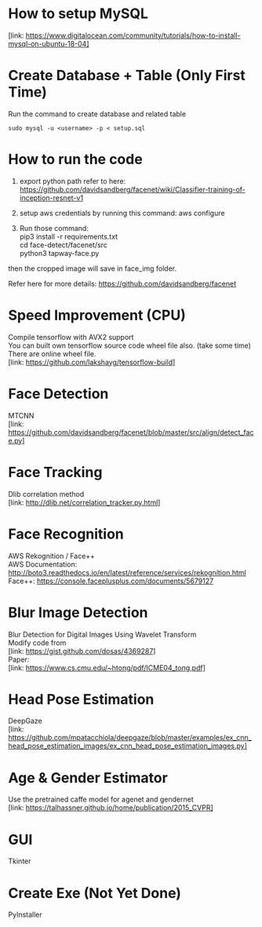 # How to setup MySQL
[link: https://www.digitalocean.com/community/tutorials/how-to-install-mysql-on-ubuntu-18-04]

# Create Database + Table (Only First Time)
Run the command to create database and related table
```
sudo mysql -u <username> -p < setup.sql
```

# How to run the code
1. export python path
refer to here:
https://github.com/davidsandberg/facenet/wiki/Classifier-training-of-inception-resnet-v1

2. setup aws credentials by running this command: aws configure

3. Run those command:  
pip3 install -r requirements.txt  
cd face-detect/facenet/src  
python3 tapway-face.py  

then the cropped image will save in face_img folder.

Refer here for more details:
https://github.com/davidsandberg/facenet

# Speed Improvement (CPU)
Compile tensorflow with AVX2 support  
You can built own tensorflow source code wheel file also. (take some time)  
There are online wheel file.  
[link: https://github.com/lakshayg/tensorflow-build]

# Face Detection
MTCNN  
[link: https://github.com/davidsandberg/facenet/blob/master/src/align/detect_face.py]

# Face Tracking
Dlib correlation method  
[link: http://dlib.net/correlation_tracker.py.html]

# Face Recognition
AWS Rekognition / Face++  
AWS Documentation: http://boto3.readthedocs.io/en/latest/reference/services/rekognition.html  
Face++: https://console.faceplusplus.com/documents/5679127  

# Blur Image Detection
Blur Detection for Digital Images Using Wavelet Transform  
Modify code from  
[link: https://gist.github.com/dosas/4369287]  
Paper:  
[link: https://www.cs.cmu.edu/~htong/pdf/ICME04_tong.pdf]  

# Head Pose Estimation
DeepGaze  
[link: https://github.com/mpatacchiola/deepgaze/blob/master/examples/ex_cnn_head_pose_estimation_images/ex_cnn_head_pose_estimation_images.py]  

# Age & Gender Estimator
Use the pretrained caffe model for agenet and gendernet  
[link: https://talhassner.github.io/home/publication/2015_CVPR]

# GUI
Tkinter  

# Create Exe (Not Yet Done)
PyInstaller
